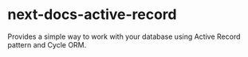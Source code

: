 # next-docs-active-record
Provides a simple way to work with your database using Active Record pattern and Cycle ORM.

